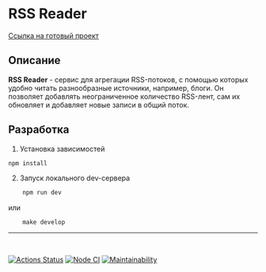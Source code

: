 # RSS Reader

[Ссылка на готовый проект](https://frontend-project-11.vercel.app/)


## Описание

**RSS Reader** - сервис для агрегации RSS-потоков, с помощью которых удобно читать разнообразные источники, например, блоги. Он позволяет добавлять неограниченное количество RSS-лент, сам их обновляет и добавляет новые записи в общий поток.

## Разработка

1. Установка зависимостей

```js
npm install
```

2. Запуск локального dev-сервера

```js
    npm run dev
```
или
```make
    make develop
```

---
<br>


[![Actions Status](https://github.com/bkoshelev/frontend-project-11/workflows/hexlet-check/badge.svg)](https://github.com/bkoshelev/frontend-project-11/actions)
[![Node CI](https://github.com/bkoshelev/frontend-project-11/actions/workflows/nodejs.yml/badge.svg)](https://github.com/bkoshelev/frontend-project-11/actions/workflows/nodejs.yml)
[![Maintainability](https://api.codeclimate.com/v1/badges/d74d66478befe1d63640/maintainability)](https://codeclimate.com/github/bkoshelev/frontend-project-11/maintainability)

